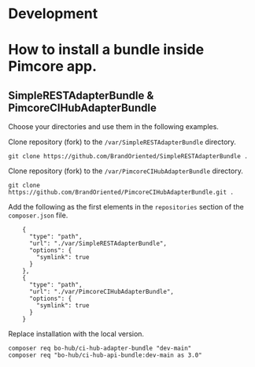 # Development

# How to install a bundle inside Pimcore app.

## SimpleRESTAdapterBundle & PimcoreCIHubAdapterBundle
Choose your directories and use them in the following examples. 

Clone repository (fork) to the `/var/SimpleRESTAdapterBundle` directory.

    git clone https://github.com/BrandOriented/SimpleRESTAdapterBundle .

Clone repository (fork) to the `/var/PimcoreCIHubAdapterBundle` directory.

    git clone https://github.com/BrandOriented/PimcoreCIHubAdapterBundle.git .

Add the following as the first elements in the `repositories` section of the `composer.json` file.
```
    {
      "type": "path",
      "url": "./var/SimpleRESTAdapterBundle",
      "options": {
        "symlink": true
      }
    },
    {
      "type": "path",
      "url": "./var/PimcoreCIHubAdapterBundle",
      "options": {
        "symlink": true
      }
    }
```

Replace installation with the local version.

    composer req bo-hub/ci-hub-adapter-bundle "dev-main"
    composer req "bo-hub/ci-hub-api-bundle:dev-main as 3.0"
